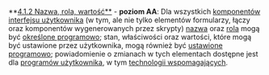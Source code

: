 **[4.1.2 Nazwa, rola, wartość**](https://wcag.lepszyweb.pl/#name-role-value) - **poziom AA**: Dla wszystkich <a href="#" data-toggle="tooltip" data-original-title="{{site.data.glossary.komponent_interfejsu_uzytkownika | strip_html | replace: '*', ''}}">komponentów interfejsu użytkownika</a>  (w tym, ale nie tylko elementów formularzy, łączy oraz komponentów wygenerowanych przez skrypty) <a href="#" data-toggle="tooltip" data-original-title="{{site.data.glossary.nazwa | strip_html | replace: '*', ''}}">nazwa</a> oraz <a href="#" data-toggle="tooltip" data-original-title="{{site.data.glossary.rola | strip_html | replace: '*', ''}}">rola</a> mogą być <a href="#" data-toggle="tooltip" data-original-title="{{site.data.glossary.okreslony_programowo | strip_html | replace: '*', ''}}"> określone programowo</a>; stan, właściwości oraz wartości, które mogą być ustawione przez użytkownika, mogą również być <a href="#" data-toggle="tooltip" data-original-title="{{site.data.glossary.programowo_ustawione | strip_html | replace: '*', ''}}">ustawione programowo</a>; powiadomienie o zmianach w tych elementach dostępne jest dla <a href="#" data-toggle="tooltip" data-original-title="{{site.data.glossary.program_uzytkownika | strip_html | replace: '*', ''}}">programów użytkownika</a>, w tym <a href="#" data-toggle="tooltip" data-original-title="{{site.data.glossary.technologia_pomocnicza | strip_html | replace: '*', ''}}">technologii wspomagających</a>.
